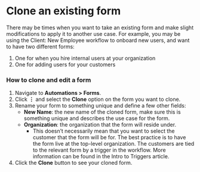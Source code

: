 # Clone an existing form

There may be times when you want to take an existing form and make slight modifications to apply it to another use case. For example, you may be using the Client: New Employee workflow to onboard new users, and want to have two different forms:

1. One for when you hire internal users at your organization
2. One for adding users for your customers

### How to clone and edit a form

1. Navigate to **Automations > Forms**.
2. Click **⋮** and select the **Clone** option on the form you want to clone.
3. Rename your form to something unique and define a few other fields:
   * **New Name**: the new name of the cloned form, make sure this is something unique and describes the use case for the form.
   * **Organization**: the organization that the form will reside under.
     * This doesn’t necessarily mean that you want to select the customer that the form will be for. The best practice is to have the form live at the top-level organization. The customers are tied to the relevant form by a trigger in the workflow. More information can be found in the Intro to Triggers article.
4. Click the **Clone** button to see your cloned form.

<figure><img src="../../.gitbook/assets/clone-form.gif" alt=""><figcaption></figcaption></figure>
